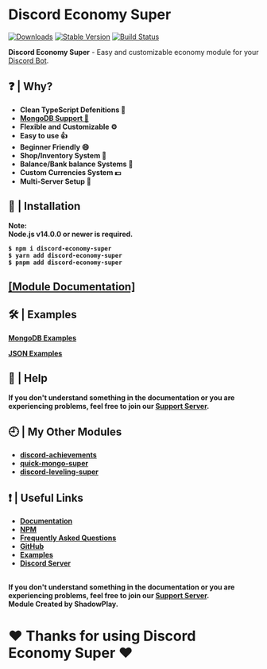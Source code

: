 # Discord Economy Super

[![Downloads](https://img.shields.io/npm/dt/discord-economy-super?style=for-the-badge)](https://www.npmjs.com/package/discord-economy-super)
[![Stable Version](https://img.shields.io/npm/v/discord-economy-super?style=for-the-badge)](https://www.npmjs.com/package/discord-economy-super)
[![Build Status](https://github.com/shadowplay1/discord-economy-super/workflows/build/badge.svg)](https://www.npmjs.com/package/discord-economy-super)

<b>Discord Economy Super</b> - Easy and customizable economy module for your [Discord Bot](https://discord.js.org/#/).

## ❓ | Why?
<ul>
<li><b>Clean TypeScript Defenitions 📘</b></li>
<li><b><a href="https://des-docs.js.org/#/docs/main/1.7.4/general/migrating-to-mongo">MongoDB Support 🍃</a></b></li>
<li><b>Flexible and Customizable ⚙️</b></li>
<li><b>Easy to use 👍</b></li>
<li><b>Beginner Friendly 😄</b></li>
<li><b>Shop/Inventory System 🛒</b></li>
<li><b>Balance/Bank balance Systems 🏦</b></li>
<li><b>Custom Currencies System 💵</b></li>
<li><b>Multi-Server Setup 🔧</b></li>
</ul>

## 📂 | Installation
<b>Note:</br><b>
<b>Node.js v14.0.0 or newer is required.</b><br>
```console
$ npm i discord-economy-super
$ yarn add discord-economy-super
$ pnpm add discord-economy-super
```

## [[Module Documentation]](https://des-docs.js.org)

## 🛠️ | Examples
[MongoDB Examples](https://github.com/shadowplay1/discord-economy-super/tree/main/examples/mongodb)

[JSON Examples](https://github.com/shadowplay1/discord-economy-super/tree/main/examples/json)

## 🤔 | Help
<b>If you don't understand something in the documentation or you are experiencing problems, feel free to join our <a href = "https://discord.gg/4pWKq8vUnb">Support Server</a>.</b>

## 🕘 | My Other Modules
<ul>
<li><b><a href="https://www.npmjs.com/package/discord-achievements">discord-achievements</a></b></li>
<li><b><a href="https://www.npmjs.com/package/quick-mongo-super">quick-mongo-super</a></b></li>
<li><b><a href="https://www.npmjs.com/package/discord-leveling-super">discord-leveling-super</a></b></li>
</ul>

## ❗ | Useful Links
<ul>
<li><b><a href = "https://des-docs.js.org">Documentation</a></b></li>
<li><b><a href = "https://www.npmjs.com/package/discord-economy-super">NPM</a></b></li>
<li><b><a href = "https://des-docs.js.org/#/docs/main/1.7.4/general/faq">Frequently Asked Questions</a></b></li>
<li><b><a href = "https://github.com/shadowplay1/discord-economy-super">GitHub</a></b></li>
<li><b><a href = "https://github.com/shadowplay1/discord-economy-super/tree/main/examples">Examples</a></b></li>
<li><b><a href = "https://discord.gg/4pWKq8vUnb">Discord Server</a></b></li>
</ul>
<br>
<b>If you don't understand something in the documentation or you are experiencing problems, feel free to join our <a href = "https://discord.gg/4pWKq8vUnb">Support Server</a>.</b>
<br>
<b>Module Created by ShadowPlay.</b>

# ❤️ Thanks for using Discord Economy Super ❤️